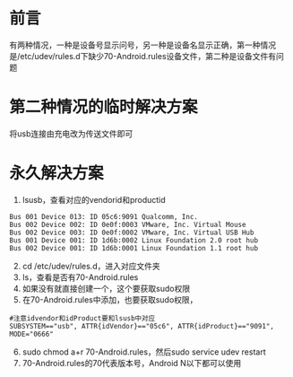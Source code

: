 # 前言

有两种情况，一种是设备号显示问号，另一种是设备名显示正确，第一种情况是/etc/udev/rules.d下缺少70-Android.rules设备文件，第二种是设备文件有问题

# 第二种情况的临时解决方案

将usb连接由充电改为传送文件即可

# 永久解决方案

1. lsusb，查看对应的vendorid和productid
``` shell
Bus 001 Device 013: ID 05c6:9091 Qualcomm, Inc. 
Bus 002 Device 002: ID 0e0f:0003 VMware, Inc. Virtual Mouse
Bus 002 Device 003: ID 0e0f:0002 VMware, Inc. Virtual USB Hub
Bus 001 Device 001: ID 1d6b:0002 Linux Foundation 2.0 root hub
Bus 002 Device 001: ID 1d6b:0001 Linux Foundation 1.1 root hub
```

2. cd /etc/udev/rules.d，进入对应文件夹
3. ls，查看是否有70-Android.rules
4. 如果没有就直接创建一个，这个要获取sudo权限
5. 在70-Android.rules中添加，也要获取sudo权限，
``` shell
#注意idvendor和idProduct要和lsusb中对应
SUBSYSTEM=="usb", ATTR{idVendor}=="05c6", ATTR{idProduct}=="9091", MODE="0666"
```

6. sudo chmod a+r 70-Android.rules，然后sudo service udev restart
7. 70-Android.rules的70代表版本号，Android N以下都可以使用